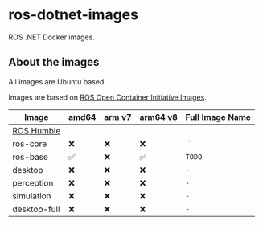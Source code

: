 # ros-dotnet-images

ROS .NET Docker images.

## About the images

All images are Ubuntu based.

Images are based on [ROS Open Container Initiative Images](https://github.com/sloretz/ros_oci_images/tree/main).

| Image           | amd64 | arm v7 | arm64 v8 | Full Image Name                            |
|-----------------|-------|--------|----------|--------------------------------------------|
| [ROS Humble](http://docs.ros.org/en/humble)                                                 |
| ros-core        | ❌     | ❌      | ❌        | ``      |
| ros-base        | ✅     | ❌      | ✅        | `TODO`      |
| desktop         | ❌     | ❌      | ❌        | `-`       |
| perception      | ❌     | ❌      | ❌        | `-`    |
| simulation      | ❌     | ❌      | ❌        | `-`    |
| desktop-full    | ❌     | ❌      | ❌        | `-`  |
